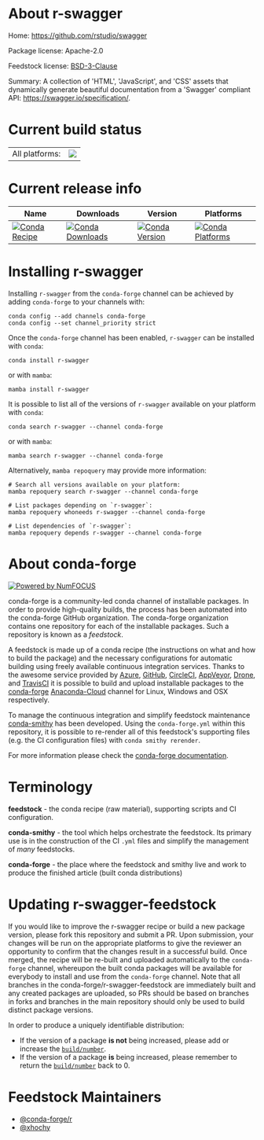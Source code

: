 About r-swagger
===============

Home: https://github.com/rstudio/swagger

Package license: Apache-2.0

Feedstock license: [BSD-3-Clause](https://github.com/conda-forge/r-swagger-feedstock/blob/main/LICENSE.txt)

Summary: A collection of 'HTML', 'JavaScript', and 'CSS' assets that dynamically generate beautiful documentation from a 'Swagger' compliant API: <https://swagger.io/specification/>.

Current build status
====================


<table><tr><td>All platforms:</td>
    <td>
      <a href="https://dev.azure.com/conda-forge/feedstock-builds/_build/latest?definitionId=7908&branchName=main">
        <img src="https://dev.azure.com/conda-forge/feedstock-builds/_apis/build/status/r-swagger-feedstock?branchName=main">
      </a>
    </td>
  </tr>
</table>

Current release info
====================

| Name | Downloads | Version | Platforms |
| --- | --- | --- | --- |
| [![Conda Recipe](https://img.shields.io/badge/recipe-r--swagger-green.svg)](https://anaconda.org/conda-forge/r-swagger) | [![Conda Downloads](https://img.shields.io/conda/dn/conda-forge/r-swagger.svg)](https://anaconda.org/conda-forge/r-swagger) | [![Conda Version](https://img.shields.io/conda/vn/conda-forge/r-swagger.svg)](https://anaconda.org/conda-forge/r-swagger) | [![Conda Platforms](https://img.shields.io/conda/pn/conda-forge/r-swagger.svg)](https://anaconda.org/conda-forge/r-swagger) |

Installing r-swagger
====================

Installing `r-swagger` from the `conda-forge` channel can be achieved by adding `conda-forge` to your channels with:

```
conda config --add channels conda-forge
conda config --set channel_priority strict
```

Once the `conda-forge` channel has been enabled, `r-swagger` can be installed with `conda`:

```
conda install r-swagger
```

or with `mamba`:

```
mamba install r-swagger
```

It is possible to list all of the versions of `r-swagger` available on your platform with `conda`:

```
conda search r-swagger --channel conda-forge
```

or with `mamba`:

```
mamba search r-swagger --channel conda-forge
```

Alternatively, `mamba repoquery` may provide more information:

```
# Search all versions available on your platform:
mamba repoquery search r-swagger --channel conda-forge

# List packages depending on `r-swagger`:
mamba repoquery whoneeds r-swagger --channel conda-forge

# List dependencies of `r-swagger`:
mamba repoquery depends r-swagger --channel conda-forge
```


About conda-forge
=================

[![Powered by
NumFOCUS](https://img.shields.io/badge/powered%20by-NumFOCUS-orange.svg?style=flat&colorA=E1523D&colorB=007D8A)](https://numfocus.org)

conda-forge is a community-led conda channel of installable packages.
In order to provide high-quality builds, the process has been automated into the
conda-forge GitHub organization. The conda-forge organization contains one repository
for each of the installable packages. Such a repository is known as a *feedstock*.

A feedstock is made up of a conda recipe (the instructions on what and how to build
the package) and the necessary configurations for automatic building using freely
available continuous integration services. Thanks to the awesome service provided by
[Azure](https://azure.microsoft.com/en-us/services/devops/), [GitHub](https://github.com/),
[CircleCI](https://circleci.com/), [AppVeyor](https://www.appveyor.com/),
[Drone](https://cloud.drone.io/welcome), and [TravisCI](https://travis-ci.com/)
it is possible to build and upload installable packages to the
[conda-forge](https://anaconda.org/conda-forge) [Anaconda-Cloud](https://anaconda.org/)
channel for Linux, Windows and OSX respectively.

To manage the continuous integration and simplify feedstock maintenance
[conda-smithy](https://github.com/conda-forge/conda-smithy) has been developed.
Using the ``conda-forge.yml`` within this repository, it is possible to re-render all of
this feedstock's supporting files (e.g. the CI configuration files) with ``conda smithy rerender``.

For more information please check the [conda-forge documentation](https://conda-forge.org/docs/).

Terminology
===========

**feedstock** - the conda recipe (raw material), supporting scripts and CI configuration.

**conda-smithy** - the tool which helps orchestrate the feedstock.
                   Its primary use is in the construction of the CI ``.yml`` files
                   and simplify the management of *many* feedstocks.

**conda-forge** - the place where the feedstock and smithy live and work to
                  produce the finished article (built conda distributions)


Updating r-swagger-feedstock
============================

If you would like to improve the r-swagger recipe or build a new
package version, please fork this repository and submit a PR. Upon submission,
your changes will be run on the appropriate platforms to give the reviewer an
opportunity to confirm that the changes result in a successful build. Once
merged, the recipe will be re-built and uploaded automatically to the
`conda-forge` channel, whereupon the built conda packages will be available for
everybody to install and use from the `conda-forge` channel.
Note that all branches in the conda-forge/r-swagger-feedstock are
immediately built and any created packages are uploaded, so PRs should be based
on branches in forks and branches in the main repository should only be used to
build distinct package versions.

In order to produce a uniquely identifiable distribution:
 * If the version of a package **is not** being increased, please add or increase
   the [``build/number``](https://docs.conda.io/projects/conda-build/en/latest/resources/define-metadata.html#build-number-and-string).
 * If the version of a package **is** being increased, please remember to return
   the [``build/number``](https://docs.conda.io/projects/conda-build/en/latest/resources/define-metadata.html#build-number-and-string)
   back to 0.

Feedstock Maintainers
=====================

* [@conda-forge/r](https://github.com/conda-forge/r/)
* [@xhochy](https://github.com/xhochy/)

